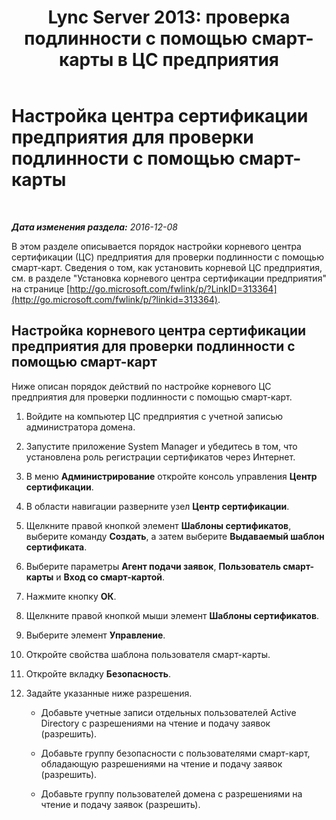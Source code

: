 ﻿---
title: "Lync Server 2013: проверка подлинности с помощью смарт-карты в ЦС предприятия"
TOCTitle: "Lync Server 2013: проверка подлинности с помощью смарт-карты в ЦС предприятия"
ms:assetid: c24e0891-e108-4cb6-9902-c6a4c8e68455
ms:mtpsurl: https://technet.microsoft.com/ru-ru/library/Dn308571(v=OCS.15)
ms:contentKeyID: 56270608
ms.date: 12/10/2016
mtps_version: v=OCS.15
ms.translationtype: HT
---

# Настройка центра сертификации предприятия для проверки подлинности с помощью смарт-карты

 

_**Дата изменения раздела:** 2016-12-08_

В этом разделе описывается порядок настройки корневого центра сертификации (ЦС) предприятия для проверки подлинности с помощью смарт-карт. Сведения о том, как установить корневой ЦС предприятия, см. в разделе "Установка корневого центра сертификации предприятия" на странице [http://go.microsoft.com/fwlink/p/?LinkID=313364](http://go.microsoft.com/fwlink/p/?linkid=313364).

## Настройка корневого центра сертификации предприятия для проверки подлинности с помощью смарт-карт

Ниже описан порядок действий по настройке корневого ЦС предприятия для проверки подлинности с помощью смарт-карт.

1.  Войдите на компьютер ЦС предприятия с учетной записью администратора домена.

2.  Запустите приложение System Manager и убедитесь в том, что установлена роль регистрации сертификатов через Интернет.

3.  В меню **Администрирование** откройте консоль управления **Центр сертификации**.

4.  В области навигации разверните узел **Центр сертификации**.

5.  Щелкните правой кнопкой элемент **Шаблоны сертификатов**, выберите команду **Создать**, а затем выберите **Выдаваемый шаблон сертификата**.

6.  Выберите параметры **Агент подачи заявок**, **Пользователь смарт-карты** и **Вход со смарт-картой**.

7.  Нажмите кнопку **ОК**.

8.  Щелкните правой кнопкой мыши элемент **Шаблоны сертификатов**.

9.  Выберите элемент **Управление**.

10. Откройте свойства шаблона пользователя смарт-карты.

11. Откройте вкладку **Безопасность**.

12. Задайте указанные ниже разрешения.
    
      - Добавьте учетные записи отдельных пользователей Active Directory с разрешениями на чтение и подачу заявок (разрешить).
    
      - Добавьте группу безопасности с пользователями смарт-карт, обладающую разрешениями на чтение и подачу заявок (разрешить).
    
      - Добавьте группу пользователей домена с разрешениями на чтение и подачу заявок (разрешить).

